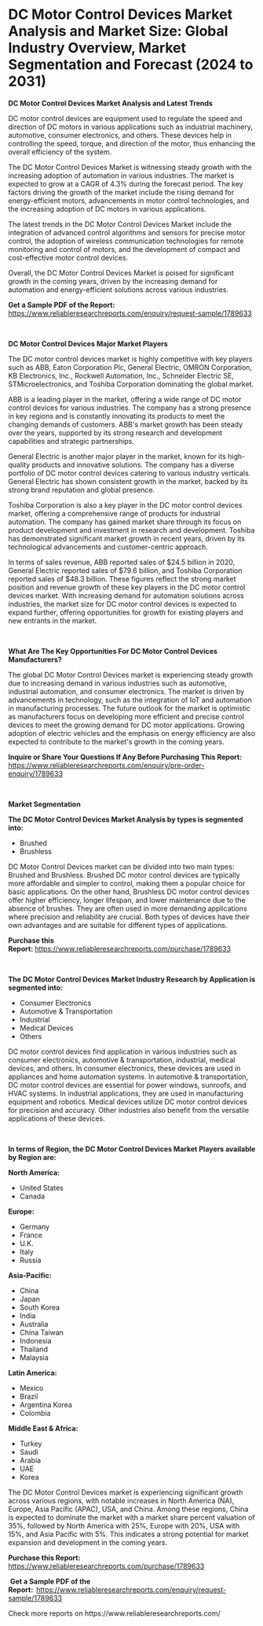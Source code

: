 <p><h1>DC Motor Control Devices Market Analysis and Market Size: Global Industry Overview, Market Segmentation and Forecast (2024 to 2031)</h1></p><p><strong>DC Motor Control Devices Market Analysis and Latest Trends</strong></p>
<p><p>DC motor control devices are equipment used to regulate the speed and direction of DC motors in various applications such as industrial machinery, automotive, consumer electronics, and others. These devices help in controlling the speed, torque, and direction of the motor, thus enhancing the overall efficiency of the system.</p><p>The DC Motor Control Devices Market is witnessing steady growth with the increasing adoption of automation in various industries. The market is expected to grow at a CAGR of 4.3% during the forecast period. The key factors driving the growth of the market include the rising demand for energy-efficient motors, advancements in motor control technologies, and the increasing adoption of DC motors in various applications.</p><p>The latest trends in the DC Motor Control Devices Market include the integration of advanced control algorithms and sensors for precise motor control, the adoption of wireless communication technologies for remote monitoring and control of motors, and the development of compact and cost-effective motor control devices.</p><p>Overall, the DC Motor Control Devices Market is poised for significant growth in the coming years, driven by the increasing demand for automation and energy-efficient solutions across various industries.</p></p>
<p><strong>Get a Sample PDF of the Report:&nbsp;</strong> <a href="https://www.reliableresearchreports.com/enquiry/request-sample/1789633">https://www.reliableresearchreports.com/enquiry/request-sample/1789633</a></p>
<p>&nbsp;</p>
<p><strong>DC Motor Control Devices Major Market Players</strong></p>
<p><p>The DC motor control devices market is highly competitive with key players such as ABB, Eaton Corporation Plc, General Electric, OMRON Corporation, KB Electronics, Inc., Rockwell Automation, Inc., Schneider Electric SE, STMicroelectronics, and Toshiba Corporation dominating the global market.</p><p>ABB is a leading player in the market, offering a wide range of DC motor control devices for various industries. The company has a strong presence in key regions and is constantly innovating its products to meet the changing demands of customers. ABB's market growth has been steady over the years, supported by its strong research and development capabilities and strategic partnerships.</p><p>General Electric is another major player in the market, known for its high-quality products and innovative solutions. The company has a diverse portfolio of DC motor control devices catering to various industry verticals. General Electric has shown consistent growth in the market, backed by its strong brand reputation and global presence.</p><p>Toshiba Corporation is also a key player in the DC motor control devices market, offering a comprehensive range of products for industrial automation. The company has gained market share through its focus on product development and investment in research and development. Toshiba has demonstrated significant market growth in recent years, driven by its technological advancements and customer-centric approach.</p><p>In terms of sales revenue, ABB reported sales of $24.5 billion in 2020, General Electric reported sales of $79.6 billion, and Toshiba Corporation reported sales of $48.3 billion. These figures reflect the strong market position and revenue growth of these key players in the DC motor control devices market. With increasing demand for automation solutions across industries, the market size for DC motor control devices is expected to expand further, offering opportunities for growth for existing players and new entrants in the market.</p></p>
<p>&nbsp;</p>
<p><strong>What Are The Key Opportunities For DC Motor Control Devices Manufacturers?</strong></p>
<p><p>The global DC Motor Control Devices market is experiencing steady growth due to increasing demand in various industries such as automotive, industrial automation, and consumer electronics. The market is driven by advancements in technology, such as the integration of IoT and automation in manufacturing processes. The future outlook for the market is optimistic as manufacturers focus on developing more efficient and precise control devices to meet the growing demand for DC motor applications. Growing adoption of electric vehicles and the emphasis on energy efficiency are also expected to contribute to the market's growth in the coming years.</p></p>
<p><strong>Inquire or Share Your Questions If Any Before Purchasing This Report:</strong> <a href="https://www.reliableresearchreports.com/enquiry/pre-order-enquiry/1789633">https://www.reliableresearchreports.com/enquiry/pre-order-enquiry/1789633</a></p>
<p>&nbsp;</p>
<p><strong>Market Segmentation</strong></p>
<p><strong>The DC Motor Control Devices Market Analysis by types is segmented into:</strong></p>
<p><ul><li>Brushed</li><li>Brushless</li></ul></p>
<p><p>DC Motor Control Devices market can be divided into two main types: Brushed and Brushless. Brushed DC motor control devices are typically more affordable and simpler to control, making them a popular choice for basic applications. On the other hand, Brushless DC motor control devices offer higher efficiency, longer lifespan, and lower maintenance due to the absence of brushes. They are often used in more demanding applications where precision and reliability are crucial. Both types of devices have their own advantages and are suitable for different types of applications.</p></p>
<p><strong>Purchase this Report:&nbsp;</strong><a href="https://www.reliableresearchreports.com/purchase/1789633">https://www.reliableresearchreports.com/purchase/1789633</a></p>
<p>&nbsp;</p>
<p><strong>The DC Motor Control Devices Market Industry Research by Application is segmented into:</strong></p>
<p><ul><li>Consumer Electronics</li><li>Automotive & Transportation</li><li>Industrial</li><li>Medical Devices</li><li>Others</li></ul></p>
<p><p>DC motor control devices find application in various industries such as consumer electronics, automotive & transportation, industrial, medical devices, and others. In consumer electronics, these devices are used in appliances and home automation systems. In automotive & transportation, DC motor control devices are essential for power windows, sunroofs, and HVAC systems. In industrial applications, they are used in manufacturing equipment and robotics. Medical devices utilize DC motor control devices for precision and accuracy. Other industries also benefit from the versatile applications of these devices.</p></p>
<p>&nbsp;</p>
<p><strong>In terms of Region, the DC Motor Control Devices Market Players available by Region are:</strong></p>
<p>
    <p> <strong> North America: </strong>
        <ul>
            <li>United States</li>
            <li>Canada</li>
        </ul>
        </p> 
    <p> <strong> Europe: </strong>
        <ul>
            <li>Germany</li>
            <li>France</li>
            <li>U.K.</li>
            <li>Italy</li>
            <li>Russia</li>
        </ul>
        </p> 
    <p> <strong> Asia-Pacific: </strong>
        <ul>
            <li>China</li>
            <li>Japan</li>
            <li>South Korea</li>
            <li>India</li>
            <li>Australia</li>
            <li>China Taiwan</li>
            <li>Indonesia</li>
            <li>Thailand</li>
            <li>Malaysia</li>
        </ul>
        </p> 
    <p> <strong> Latin America: </strong>
        <ul>
            <li>Mexico</li>
            <li>Brazil</li>
            <li>Argentina Korea</li>
            <li>Colombia</li>
        </ul>
        </p> 
    <p> <strong> Middle East & Africa: </strong>
        <ul>
            <li>Turkey</li>
            <li>Saudi</li>
            <li>Arabia</li>
            <li>UAE</li>
            <li>Korea</li>
        </ul>
    </p>
    </p>
<p><p>The DC Motor Control Devices market is experiencing significant growth across various regions, with notable increases in North America (NA), Europe, Asia Pacific (APAC), USA, and China. Among these regions, China is expected to dominate the market with a market share percent valuation of 35%, followed by North America with 25%, Europe with 20%, USA with 15%, and Asia Pacific with 5%. This indicates a strong potential for market expansion and development in the coming years.</p></p>
<p><strong>Purchase this Report: </strong><a href="https://www.reliableresearchreports.com/purchase/1789633">https://www.reliableresearchreports.com/purchase/1789633</a></p>
<p>&nbsp;<strong>Get a Sample PDF of the Report:&nbsp;&nbsp;</strong><a href="https://www.reliableresearchreports.com/enquiry/request-sample/1789633">https://www.reliableresearchreports.com/enquiry/request-sample/1789633</a></p>
<p><strong></strong></p>
<p>Check more reports on https://www.reliableresearchreports.com/</p>